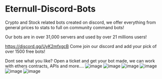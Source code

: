 # Eternull-Discord-Bots
Crypto and Stock related bots created on discord, we offer everything from general prices to stats to full on community command bots!

Our bots are in over 31,000 servers and used by over 21 millions users! 

https://discord.gg/UyK2mfxgcB
Come join our discord and add your pick of over 1500 free bots! 

Dont see what you like? Open a ticket and get your bot made, we can work with ethers contracts, APIs and more....
![image](https://github.com/EternalPB/Eternull-Discord-Bots/assets/91477023/29102e2e-a3d8-4be8-b53f-a266c8ac4ac1)
![image](https://github.com/EternalPB/Eternull-Discord-Bots/assets/91477023/75eb6a97-578d-422b-b7bd-6867dd34e82d)
![image](https://github.com/EternalPB/Eternull-Discord-Bots/assets/91477023/d679679e-c62f-4e28-83aa-3cd5bd63bee5)
![image](https://github.com/EternalPB/Eternull-Discord-Bots/assets/91477023/2da2870b-eec1-4c7b-8579-8a6f25b27b53)
![image](https://github.com/EternalPB/Eternull-Discord-Bots/assets/91477023/70549820-e706-43b6-a997-54c635d9cb05)
![image](https://github.com/EternalPB/Eternull-Discord-Bots/assets/91477023/7646362b-addd-4523-ba03-52752c4fec7a)



